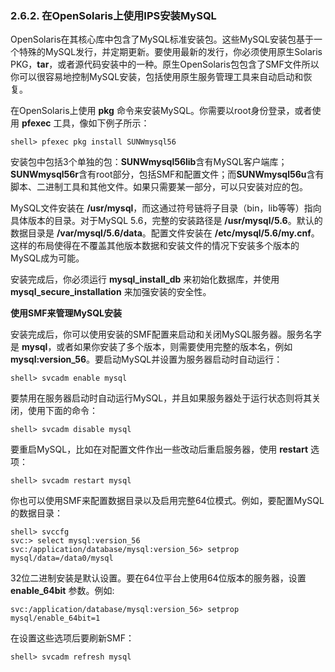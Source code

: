 ### 2.6.2. 在OpenSolaris上使用IPS安装MySQL

OpenSolaris在其核心库中包含了MySQL标准安装包。这些MySQL安装包基于一个特殊的MySQL发行，并定期更新。要使用最新的发行，你必须使用原生Solaris PKG，**tar**，或者源代码安装中的一种。原生OpenSolaris包包含了SMF文件所以你可以很容易地控制MySQL安装，包括使用原生服务管理工具来自动启动和恢复。

在OpenSolaris上使用 **pkg** 命令来安装MySQL。你需要以root身份登录，或者使用 **pfexec** 工具，像如下例子所示：

```
shell> pfexec pkg install SUNWmysql56
```

安装包中包括3个单独的包：**SUNWmysql56lib**含有MySQL客户端库；**SUNWmysql56r**含有root部分，包括SMF和配置文件；而**SUNWmysql56u**含有脚本、二进制工具和其他文件。如果只需要某一部分，可以只安装对应的包。

MySQL文件安装在 **/usr/mysql**，而这通过符号链将子目录（bin，lib等等）指向具体版本的目录。对于MySQL 5.6，完整的安装路径是 **/usr/mysql/5.6**。默认的数据目录是 **/var/mysql/5.6/data**。配置文件安装在 **/etc/mysql/5.6/my.cnf**。这样的布局使得在不覆盖其他版本数据和安装文件的情况下安装多个版本的MySQL成为可能。

安装完成后，你必须运行 **mysql_install_db** 来初始化数据库，并使用 **mysql_secure_installation** 来加强安装的安全性。

**使用SMF来管理MySQL安装**

安装完成后，你可以使用安装的SMF配置来启动和关闭MySQL服务器。服务名字是 **mysql**，或者如果你安装了多个版本，则需要使用完整的版本名，例如 **mysql:version_56**。要启动MySQL并设置为服务器启动时自动运行：

```
shell> svcadm enable mysql
```

要禁用在服务器启动时自动运行MySQL，并且如果服务器处于运行状态则将其关闭，使用下面的命令：

```
shell> svcadm disable mysql
```

要重启MySQL，比如在对配置文件作出一些改动后重启服务器，使用 **restart** 选项：

```
shell> svcadm restart mysql
```

你也可以使用SMF来配置数据目录以及启用完整64位模式。例如，要配置MySQL的数据目录：

```
shell> svccfg 
svc:> select mysql:version_56 
svc:/application/database/mysql:version_56> setprop mysql/data=/data0/mysql
```

32位二进制安装是默认设置。要在64位平台上使用64位版本的服务器，设置 **enable_64bit** 参数。例如:

```
svc:/application/database/mysql:version_56> setprop mysql/enable_64bit=1 
```

在设置这些选项后要刷新SMF：

```
shell> svcadm refresh mysql
```
